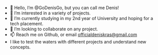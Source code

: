 - 👋 Hello, I’m @GoDenisGo, but you can call me Denis!
- 👀 I’m interested in a variety of projects.
- 🌱 I’m currently studying in my 2nd year of University and hoping for a tech placement.
- 💞️ I’m looking to collaborate on any project.
- 📫 Reach me on Github, or email officialdeniskras@gmail.com
- I like to test the waters with different projects and understand new concepts.

<!---
GoDenisGo/GoDenisGo is a ✨ special ✨ repository because its `README.md` (this file) appears on your GitHub profile.
You can click the Preview link to take a look at your changes.
--->
